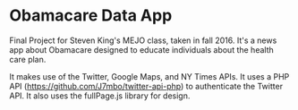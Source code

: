 # Obamacare Data App
Final Project for Steven King's MEJO class, taken in fall 2016. It's a news app about Obamacare designed to educate individuals about the health care plan.

It makes use of the Twitter, Google Maps, and NY Times APIs. It uses a PHP API (https://github.com/J7mbo/twitter-api-php) to authenticate the Twitter API. It also uses the fullPage.js library for design.

